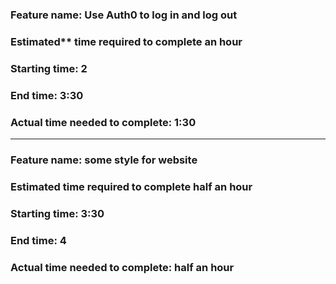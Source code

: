 ### Feature name: Use Auth0 to log in and log out

### Estimated** time required to complete an hour

### Starting time: 2

### End time: 3:30

### Actual time needed to complete: 1:30

---

### Feature name: some style for website

### Estimated time required to complete half an hour

### Starting time: 3:30

### End time: 4

### Actual time needed to complete: half an hour